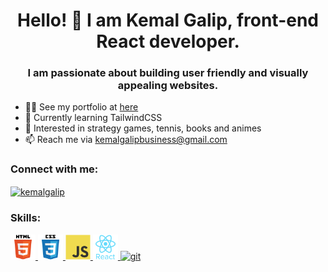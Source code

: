 <h1 align="center"> Hello! 👋 I am Kemal Galip, front-end React developer.</h1>
<h3 align="center">I am passionate about building user friendly and visually appealing websites.</h3>

- 👨‍💻 See my portfolio at <a href="https://kemalgalip.netlify.app" target="_blank">here</a>
- 🧠 Currently learning TailwindCSS
- 👀 Interested in strategy games, tennis, books and animes
- 📫 Reach me via kemalgalipbusiness@gmail.com

<h3 align="left">Connect with me:</h3>
<p align="left">
<a href="https://linkedin.com/in/kemalgalip" target="blank"><img align="center" src="https://raw.githubusercontent.com/rahuldkjain/github-profile-readme-generator/master/src/images/icons/Social/linked-in-alt.svg" alt="kemalgalip" height="30" width="40" /></a>
</p>

<h3 align="left">Skills:</h3>
<p align="left"> <a href="https://www.w3.org/html/" target="_blank" rel="noreferrer"> <img src="https://raw.githubusercontent.com/devicons/devicon/master/icons/html5/html5-original-wordmark.svg" alt="html5" width="40" height="40"/> </a> <a href="https://www.w3schools.com/css/" target="_blank" rel="noreferrer"> <img src="https://raw.githubusercontent.com/devicons/devicon/master/icons/css3/css3-original-wordmark.svg" alt="css3" width="40" height="40"/> </a> <a href="https://developer.mozilla.org/en-US/docs/Web/JavaScript" target="_blank" rel="noreferrer"> <img src="https://raw.githubusercontent.com/devicons/devicon/master/icons/javascript/javascript-original.svg" alt="javascript" width="40" height="40"/> </a> <a href="https://reactjs.org/" target="_blank" rel="noreferrer"> <img src="https://raw.githubusercontent.com/devicons/devicon/master/icons/react/react-original-wordmark.svg" alt="react" width="40" height="40"/> </a> <a href="https://git-scm.com/" target="_blank" rel="noreferrer"> <img src="https://www.vectorlogo.zone/logos/git-scm/git-scm-icon.svg" alt="git" width="40" height="40"/> </a> </p>
